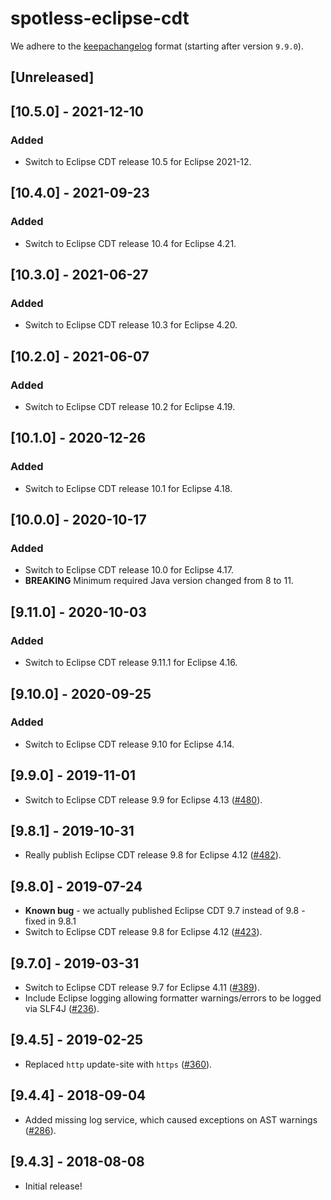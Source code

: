 # spotless-eclipse-cdt

We adhere to the [keepachangelog](https://keepachangelog.com/en/1.0.0/) format (starting after version `9.9.0`).

## [Unreleased]

## [10.5.0] - 2021-12-10
### Added
* Switch to Eclipse CDT release 10.5 for Eclipse 2021-12.

## [10.4.0] - 2021-09-23
### Added
* Switch to Eclipse CDT release 10.4 for Eclipse 4.21.

## [10.3.0] - 2021-06-27
### Added
* Switch to Eclipse CDT release 10.3 for Eclipse 4.20.

## [10.2.0] - 2021-06-07
### Added
* Switch to Eclipse CDT release 10.2 for Eclipse 4.19.

## [10.1.0] - 2020-12-26
### Added
* Switch to Eclipse CDT release 10.1 for Eclipse 4.18.

## [10.0.0] - 2020-10-17
### Added
* Switch to Eclipse CDT release 10.0 for Eclipse 4.17.
* **BREAKING** Minimum required Java version changed from 8 to 11.

## [9.11.0] - 2020-10-03
### Added
* Switch to Eclipse CDT release 9.11.1 for Eclipse 4.16.

## [9.10.0] - 2020-09-25
### Added
* Switch to Eclipse CDT release 9.10 for Eclipse 4.14.

## [9.9.0] - 2019-11-01
* Switch to Eclipse CDT release 9.9 for Eclipse 4.13 ([#480](https://github.com/diffplug/spotless/issues/480)).

## [9.8.1] - 2019-10-31
* Really publish Eclipse CDT release 9.8 for Eclipse 4.12 ([#482](https://github.com/diffplug/spotless/pull/482)).

## [9.8.0] - 2019-07-24
* **Known bug** - we actually published Eclipse CDT 9.7 instead of 9.8 - fixed in 9.8.1
* Switch to Eclipse CDT release 9.8 for Eclipse 4.12 ([#423](https://github.com/diffplug/spotless/pull/423)).

## [9.7.0] - 2019-03-31
* Switch to Eclipse CDT release 9.7 for Eclipse 4.11 ([#389](https://github.com/diffplug/spotless/pull/389)).
* Include Eclipse logging allowing formatter warnings/errors to be logged via SLF4J ([#236](https://github.com/diffplug/spotless/issues/236)).

## [9.4.5] - 2019-02-25
* Replaced `http` update-site with `https` ([#360](https://github.com/diffplug/spotless/issues/360)).

## [9.4.4] - 2018-09-04
* Added missing log service, which caused exceptions on AST warnings ([#286](https://github.com/diffplug/spotless/pull/286)).

## [9.4.3] - 2018-08-08
* Initial release!
